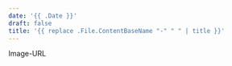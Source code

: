 ```yaml
---
date: '{{ .Date }}'
draft: false
title: '{{ replace .File.ContentBaseName "-" " " | title }}'
---
```


Image-URL